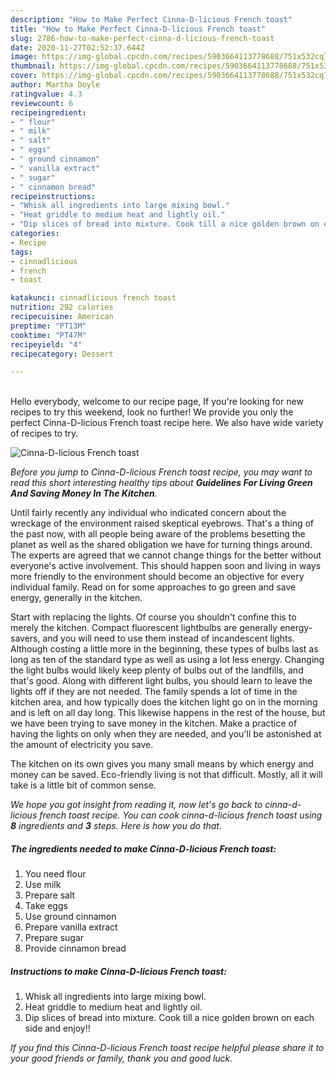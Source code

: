 ```yaml
---
description: "How to Make Perfect Cinna-D-licious French toast"
title: "How to Make Perfect Cinna-D-licious French toast"
slug: 2786-how-to-make-perfect-cinna-d-licious-french-toast
date: 2020-11-27T02:52:37.644Z
image: https://img-global.cpcdn.com/recipes/5903664113778688/751x532cq70/cinna-d-licious-french-toast-recipe-main-photo.jpg
thumbnail: https://img-global.cpcdn.com/recipes/5903664113778688/751x532cq70/cinna-d-licious-french-toast-recipe-main-photo.jpg
cover: https://img-global.cpcdn.com/recipes/5903664113778688/751x532cq70/cinna-d-licious-french-toast-recipe-main-photo.jpg
author: Martha Doyle
ratingvalue: 4.3
reviewcount: 6
recipeingredient:
- " flour"
- " milk"
- " salt"
- " eggs"
- " ground cinnamon"
- " vanilla extract"
- " sugar"
- " cinnamon bread"
recipeinstructions:
- "Whisk all ingredients into large mixing bowl."
- "Heat griddle to medium heat and lightly oil."
- "Dip slices of bread into mixture. Cook till a nice golden brown on each side and enjoy!!"
categories:
- Recipe
tags:
- cinnadlicious
- french
- toast

katakunci: cinnadlicious french toast 
nutrition: 292 calories
recipecuisine: American
preptime: "PT13M"
cooktime: "PT47M"
recipeyield: "4"
recipecategory: Dessert

---
```

<br>
Hello everybody, welcome to our recipe page, If you're looking for new recipes to try this weekend, look no further! We provide you only the perfect Cinna-D-licious French toast recipe here. We also have wide variety of recipes to try.
<br>


![Cinna-D-licious French toast](https://img-global.cpcdn.com/recipes/5903664113778688/751x532cq70/cinna-d-licious-french-toast-recipe-main-photo.jpg)

<i>Before you jump to Cinna-D-licious French toast recipe, you may want to read this short interesting healthy tips about 
<strong>Guidelines For Living Green And Saving Money In The Kitchen</strong>.</i>
</br>

Until fairly recently any individual who indicated concern about the wreckage of the environment raised skeptical eyebrows. That's a thing of the past now, with all people being aware of the problems besetting the planet as well as the shared obligation we have for turning things around. The experts are agreed that we cannot change things for the better without everyone's active involvement. This should happen soon and living in ways more friendly to the environment should become an objective for every individual family. Read on for some approaches to go green and save energy, generally in the kitchen.

Start with replacing the lights. Of course you shouldn't confine this to merely the kitchen. Compact fluorescent lightbulbs are generally energy-savers, and you will need to use them instead of incandescent lights. Although costing a little more in the beginning, these types of bulbs last as long as ten of the standard type as well as using a lot less energy. Changing the light bulbs would likely keep plenty of bulbs out of the landfills, and that's good. Along with different light bulbs, you should learn to leave the lights off if they are not needed. The family spends a lot of time in the kitchen area, and how typically does the kitchen light go on in the morning and is left on all day long. This likewise happens in the rest of the house, but we have been trying to save money in the kitchen. Make a practice of having the lights on only when they are needed, and you'll be astonished at the amount of electricity you save.

The kitchen on its own gives you many small means by which energy and money can be saved. Eco-friendly living is not that difficult. Mostly, all it will take is a little bit of common sense.


<i>We hope you got insight from reading it, now let's go back to cinna-d-licious french toast recipe. You can cook cinna-d-licious french toast using <strong>8</strong> ingredients and <strong>3</strong> steps. Here is how you do that.
</i>

##### The ingredients needed to make Cinna-D-licious French toast:

1. You need  flour
1. Use  milk
1. Prepare  salt
1. Take  eggs
1. Use  ground cinnamon
1. Prepare  vanilla extract
1. Prepare  sugar
1. Provide  cinnamon bread


##### Instructions to make Cinna-D-licious French toast:

1. Whisk all ingredients into large mixing bowl.
1. Heat griddle to medium heat and lightly oil.
1. Dip slices of bread into mixture. Cook till a nice golden brown on each side and enjoy!!


<i>If you find this Cinna-D-licious French toast recipe helpful please share it to your good friends or family, thank you and good luck.</i>

